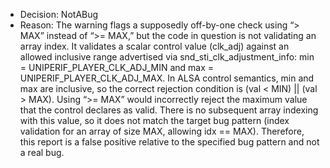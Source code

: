 - Decision: NotABug
- Reason: The warning flags a supposedly off-by-one check using “> MAX” instead of “>= MAX,” but the code in question is not validating an array index. It validates a scalar control value (clk_adj) against an allowed inclusive range advertised via snd_sti_clk_adjustment_info: min = UNIPERIF_PLAYER_CLK_ADJ_MIN and max = UNIPERIF_PLAYER_CLK_ADJ_MAX. In ALSA control semantics, min and max are inclusive, so the correct rejection condition is (val < MIN) || (val > MAX). Using “>= MAX” would incorrectly reject the maximum value that the control declares as valid. There is no subsequent array indexing with this value, so it does not match the target bug pattern (index validation for an array of size MAX, allowing idx == MAX). Therefore, this report is a false positive relative to the specified bug pattern and not a real bug.
